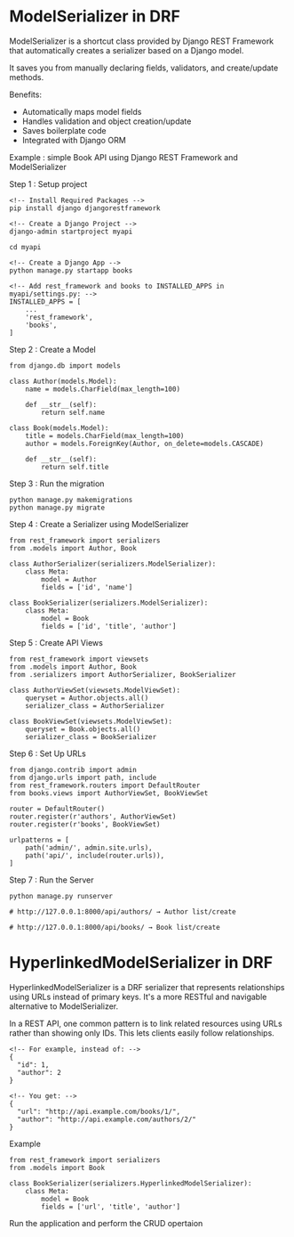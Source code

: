 # ModelSerializer in DRF

ModelSerializer is a shortcut class provided by Django REST Framework that automatically creates a serializer based on a Django model.

It saves you from manually declaring fields, validators, and create/update methods. 

Benefits:
- Automatically maps model fields
- Handles validation and object creation/update
- Saves boilerplate code
- Integrated with Django ORM

Example : simple Book API using Django REST Framework and ModelSerializer

Step 1 : Setup project
```
<!-- Install Required Packages -->
pip install django djangorestframework

<!-- Create a Django Project -->
django-admin startproject myapi

cd myapi

<!-- Create a Django App -->
python manage.py startapp books

<!-- Add rest_framework and books to INSTALLED_APPS in myapi/settings.py: -->
INSTALLED_APPS = [
    ...
    'rest_framework',
    'books',
]
```

Step 2 : Create a Model
```
from django.db import models

class Author(models.Model):
    name = models.CharField(max_length=100)

    def __str__(self):
        return self.name

class Book(models.Model):
    title = models.CharField(max_length=100)
    author = models.ForeignKey(Author, on_delete=models.CASCADE)

    def __str__(self):
        return self.title

```

Step 3 : Run the migration
```
python manage.py makemigrations
python manage.py migrate
```

Step 4 : Create a Serializer using ModelSerializer
```
from rest_framework import serializers
from .models import Author, Book

class AuthorSerializer(serializers.ModelSerializer):
    class Meta:
        model = Author
        fields = ['id', 'name']

class BookSerializer(serializers.ModelSerializer):
    class Meta:
        model = Book
        fields = ['id', 'title', 'author']
```

Step 5 : Create API Views
```
from rest_framework import viewsets
from .models import Author, Book
from .serializers import AuthorSerializer, BookSerializer

class AuthorViewSet(viewsets.ModelViewSet):
    queryset = Author.objects.all()
    serializer_class = AuthorSerializer

class BookViewSet(viewsets.ModelViewSet):
    queryset = Book.objects.all()
    serializer_class = BookSerializer
```

Step 6 : Set Up URLs
```
from django.contrib import admin
from django.urls import path, include
from rest_framework.routers import DefaultRouter
from books.views import AuthorViewSet, BookViewSet

router = DefaultRouter()
router.register(r'authors', AuthorViewSet)
router.register(r'books', BookViewSet)

urlpatterns = [
    path('admin/', admin.site.urls),
    path('api/', include(router.urls)),
]
```

Step 7 : Run the Server
```
python manage.py runserver

# http://127.0.0.1:8000/api/authors/ → Author list/create

# http://127.0.0.1:8000/api/books/ → Book list/create
```

# HyperlinkedModelSerializer in DRF

HyperlinkedModelSerializer is a DRF serializer that represents relationships using URLs instead of primary keys. It's a more RESTful and navigable alternative to ModelSerializer.

In a REST API, one common pattern is to link related resources using URLs rather than showing only IDs. This lets clients easily follow relationships.
```
<!-- For example, instead of: -->
{
  "id": 1,
  "author": 2
}

<!-- You get: -->
{
  "url": "http://api.example.com/books/1/",
  "author": "http://api.example.com/authors/2/"
}

```

Example
```
from rest_framework import serializers
from .models import Book

class BookSerializer(serializers.HyperlinkedModelSerializer):
    class Meta:
        model = Book
        fields = ['url', 'title', 'author']
```

Run the application and perform the CRUD opertaion
